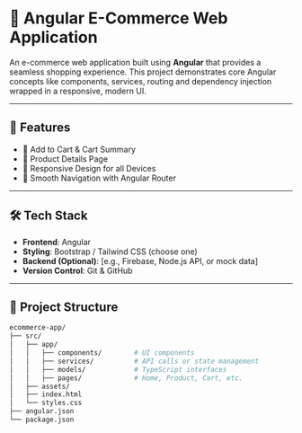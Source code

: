 # 🛒 Angular E-Commerce Web Application

An e-commerce web application built using **Angular** that provides a seamless shopping experience. This project demonstrates core Angular concepts like components, services, routing and dependency injection wrapped in a responsive, modern UI.

---

## 🚀 Features

- 🛒 Add to Cart & Cart Summary  
- 📄 Product Details Page  
- 📱 Responsive Design for all Devices  
- 🧭 Smooth Navigation with Angular Router  

---

## 🛠️ Tech Stack

- **Frontend**: Angular  
- **Styling**: Bootstrap / Tailwind CSS (choose one)  
- **Backend (Optional)**: [e.g., Firebase, Node.js API, or mock data]  
- **Version Control**: Git & GitHub  

---

## 📁 Project Structure

```bash
ecommerce-app/
├── src/
│   ├── app/
│   │   ├── components/        # UI components
│   │   ├── services/          # API calls or state management
│   │   ├── models/            # TypeScript interfaces
│   │   ├── pages/             # Home, Product, Cart, etc.
│   ├── assets/
│   ├── index.html
│   └── styles.css
├── angular.json
└── package.json
